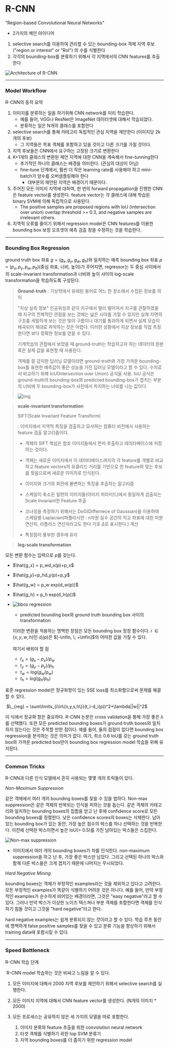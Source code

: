 # R-CNN

"Region-based Convolutional Neural Networks"

- 2가지의 메인 아이디어

1. selective search를 이용하여 관리할 수 있는 bounding-box 객체 지역 후보("region or interest" or "RoI") 의 수를 식별한다
2. 각각의 bounding-box를 분류하기 위해서 각 지역에서의 CNN features를 추출한다

![Architecture of R-CNN](https://lilianweng.github.io/lil-log/assets/images/RCNN.png)

---

### Model Workflow

R-CNN의 동작 요약

1. 이미지를 분류하는 일을 하기위해 CNN network를 미리 학습한다. 
   - 예를 들어, VGG나 ResNet은 ImageNet 데이터셋에 대해서 학습되었다.
   - 분류하는 일은 N개의 클래스를 포함한다
2. selective search를 통해 카테고리 독립적인 관심 지역을 제안한다 (이미지당 2k개의 후보)
   - 그 지역들은 목표 객체를 포함하고 있을 것이고 다른 크기를 가질 것이다.
3. 지역 후보들은 CNN에서 요구하는 고정된 크기로 변환한다
4. K+1개의 클래스의 변환된 제안 지역에 대한 CNN을 계속해서 fine-tunning한다 
   - 추가적인 하나의 클래스는 배경을 의미한다. (관심의 대상이 아님)
   - fine-tune 단계에서, 훨씬 더 작은 learning rate를 사용해야 하고 mini-batch가 양수를 오버샘플링해야 한다
     - 대부분의 제안된 지역은 배경이기 때문이다.
5. 주어진 모든 이미지 지역에 대하여, 한 번의 forward propagation을 진행한 CNN은 feature vector를 생성한다. feature vector는 각 클래스에 대해 학습된 binary SVM에 의해 독립적으로 사용된다.
   - The positive samples are proposed regions with IoU (intersection over union) overlap threshold >= 0.3, and negative samples are irrelevant others.
6. 지역적 오류를 줄이기 위해서 regression model은 CNN features를 이용한 bounding box 보정 오프셋의 예측 검출 창을 수정하는 것을 학습한다.



---

### Bounding Box Regression	

 ground truth box 좌표 $g = (g_x, g_y, g_w, g_h)$와 일치하는 예측 bounding box 좌표 $p= (p_x, p_y, p_w, p_h)$(중심 좌표, 너비, 높이)가 주어지면, regressor는 두 중심 사이에서의 scale-invariant transformation과 너비와 높이 사이의 log-scale transformation을 학습하도록 구성된다.

> **Ground-truth** : 기상학에서 유래된 용어로 어느 한 장소에서 수집된 정보를 의미
>
> "지상 실측 정보" 인공위성과 같이 지구에서 멀리 떨어져서 지구를 관찰하였을 때 지구의 전체적인 관점을 보는 것에는 넓은 시야를 가질 수 있지만 실제 지면의 구조를 세밀하게 보는 것은 빛이 구름이나 대기를 통과하게 되면서 실제 모습이 왜곡되어 제대로 파악하는 것은 어렵다. 이러한 상황에서 지상 정보를 직접 측정한다면 보다 정확한 정보를 얻을 수 있다. 
>
> 기계학습의 관점에서 보았을 때 ground-truth는 학습하고자 하는 데이터의 원본 혹은 실제 값을 표현할 때 사용된다. 
>
> 객체를 잘 감지한 딥러닝 모델이라면 ground-truth와 가장 가까운 bounding-box를 표현한 예측값이 좋은 성능을 가진 딥러닝 모델이라고 할 수 있다. 수치로서 비교하기 위해 IoU(Intersection over Union) 공식을 사용. IoU 공식은 ground-truth의 bounding-box와 predicted bounding-box가 겹치는 부분의 너비에 두 bounding-box가 사진에서 차지하는 너비를 나눈 값이다.
>
> ![img](https://blog.kakaocdn.net/dn/cgll5K/btqCgReUjoQ/esNXDDSkbnUgheY5AT2U2k/img.png)

> **scale-invariant transformation**
>
> SIFT(Scale Invariant Feature Transform)
>
> : 이미지에서 지역적 특징을 검출하고 묘사하는 컴퓨터 비전에서 사용하는 feature 검출 알고리즘이다. 
>
> - 객체의 SIFT 핵심은 참조 이미지들에서 먼저 추출하고 데이터베이스에 저장하는 것이다.
> - 객체는 새로운 이미지에서 이 데이터베이스까지의 각 feature를 개별로 비교하고 feature vectors의 유클리드 거리를 기반으로 한 feature와 맞는 후보를 찾음으로써 새로운 이미지로 인식된다. 
>
> - 이미지와 크기와 회전에 불변하는 특징을 추출하는 알고리즘
> - 스케일이 축소된 일련의 이미지들(이미지 피라미드)에서 동일하게 검출되는 Scale Invariant한 Feature 추출
> - 코너성을 측정하기 위해서는 DoG(Differnece of Gaussian)을 이용하여 스케일별 Laplacian(파플라시안 : n차원 실수 공간의 직교 좌표에 대한 미분연산자, 라플라스 연산자라고도 한다 기호 $\Delta$로 표시한다.) 계산
> - 특징점이 풍부한 경우에 유리

> **log-scale transformation**

모든 변환 함수는 입력으로 $p$를 갖는다.

- $\hat{g_x} = p_wd_x(p)+p_x$

- $\hat{g_y}=p_hd_y(p)+p_y$

- $\hat{g_w} = p_w exp(d_w(p))$

- $\hat{g_h} = p_h exp(d_h(p))$

- ![bbox regression](https://lilianweng.github.io/lil-log/assets/images/RCNN-bbox-regression.png)

  - predicted bounding box와 ground truth bounding box 사이의 transformation

  이러한 변환을 적용하는 명백한 장점은 모든 bounding box 정정 함수이다. $i \; \in \{x,y,w,h\}$인  $d_i(p)$은 $[-\infin, \; +\infin]$의 어떠한 값을 가질 수 있다.

  여기서 배워야 할 점

  - $t_x = (g_x - p_x) / p_w$
  - $t_y = (g_y - p_y) / p_h$
  - $t_w = log(g_w / p_w)$
  - $t_h = log(g_h / p_h)$

표준 regression model은 정규화항이 있는 SSE loss를 최소화함으로써 문제를 해결할 수 있다.

​				$L_{reg} = \sum\limits_{i\in\{x,y,s,h\}}(t_i-d_i(p))^2+\lambda||w||^2$

이 식에서 정규화 항은 중요하다. R-CNN 논문은 cross validation을 통해 가장 좋은 $\lambda$를 선택했다. 또한 모든 predicted bounding boxes가 ground truth boxes와 일치하지 않는다는 것은 주목할 만한 점이다. 예를 들어, 둘의 접점이 없다면 bounding box regression을 분석하는 것은 의미가 없다. 여기, 최소 0.6 IoU를 갖는 ground truth box와 가까운 predicted box만이 bounding box regression model 학습을 위해 유지된다.



---

### Common Tricks

R-CNN과 다른 인식 모델에서 흔히 사용되는 몇몇 개의 트릭들이 있다.

*Non-Maximum Suppression*

같은 객체에서 여러 개의 bounding boxes를 찾을 수 있을 법하다. Non-max suppression은 같은 객체의 반복되는 인식을 피하는 것을 돕는다. 같은 객체의 카테고리와 일치하는 bounding boxes의 집합을 얻고 난 후에 confidence score로 모든 bounding boxes를 정렬한다. 낮은 confidence scores의 boxes는 삭제한다. 남아있는 bounding box가 있는 동안, 가장 높은 점수의 박스를 하나 선택하는 것을 반복한다. 이전에 선택한 박스이면서 높은 IoU(> 0.5)를 가진 남아있는 박스들은 스킵한다.

![Non-max suppression](https://lilianweng.github.io/lil-log/assets/images/non-max-suppression.png)

- 이미지에서 여러 개의 bounding boxes가 차를 인식한다. non-maximum suppression을 하고 난 후, 가장 좋은 박스만 남았다. 그리고 선택된 하나의 박스와 함께 다른 박스들은 크게 겹치기 때문에 나머지는 무시되었다. 

*Hard Negative Mining*

bounding boxes는 객체가 부정적인 examples라는 것을 제외하고 있다고 고려한다. 모든 부정적인 examples가 똑같이 식별하기 어려운 것은 아니다. 예를 들어, 만약 부정적인 examples가 순수하게 비어있는 배경이라면, 그것은 "easy negative"라고 할 수 있다. 그러나 만약 박스가 이상한 노이즈 텍스쳐나 부분 객체를 포함한다면 객체를 인식하기 힘들 것이고 그것을 "hard negative"라고 한다.

hard negative examples는 쉽게 분류되지 않는 것이라고 할 수 있다. 학습 루프 동안에 명백하게 false positive samples를 찾을 수 있고 분류 기능을 향상하기 위해서 training data에 포함시킬 수 있다. 



---

### Speed Bottleneck

R-CNN 학습 단계

​	R-CNN model 학습하는 것은 비싸고 느림을 알 수 있다. 

1. 모든 이미지에 대해서 2000 지역 후보를 제안하기 위해서 selective search를 실행한다.

2. 모든 이미지 지역에 대해서 CNN feature vector를 생성한다. (N개의 이미지 * 2000)

3. 모든 프로세스는 공유하지 않은 세 가지의 모델을 따로 포함한다. 

   1. 이미지 분류와 feature 추출을 위한 convolution neural network
   2. 타겟 객체를 식별하기 위한 top SVM 분류기
   3. 지역 bounding boxes를 더 좁히기 위한 regression model

   

